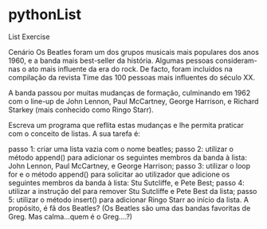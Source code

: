 # pythonList
List Exercise

Cenário
Os Beatles foram um dos grupos musicais mais populares dos anos 1960, e a banda mais best-seller da história. Algumas pessoas consideram-nas o ato mais influente da era do rock. De facto, foram incluídos na compilação da revista Time das 100 pessoas mais influentes do século XX.

A banda passou por muitas mudanças de formação, culminando em 1962 com o line-up de John Lennon, Paul McCartney, George Harrison, e Richard Starkey (mais conhecido como Ringo Starr).


Escreva um programa que reflita estas mudanças e lhe permita praticar com o conceito de listas. A sua tarefa é:

passo 1: criar uma lista vazia com o nome beatles;
passo 2: utilizar o método append() para adicionar os seguintes membros da banda à lista: John Lennon, Paul McCartney, e George Harrison;
passo 3: utilizar o loop for e o método append() para solicitar ao utilizador que adicione os seguintes membros da banda à lista: Stu Sutcliffe, e Pete Best;
passo 4: utilizar a instrução del para remover Stu Sutcliffe e Pete Best da lista;
passo 5: utilizar o método insert() para adicionar Ringo Starr ao início da lista.
A propósito, é fã dos Beatles? (Os Beatles são uma das bandas favoritas de Greg. Mas calma...quem é o Greg....?)
